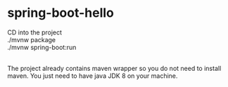 # spring-boot-hello

CD into the project
</br>
./mvnw package
</br>
./mvnw spring-boot:run

</br>
The project already contains maven wrapper so you do not need to install maven. You just need to have java JDK 8 on your machine.
